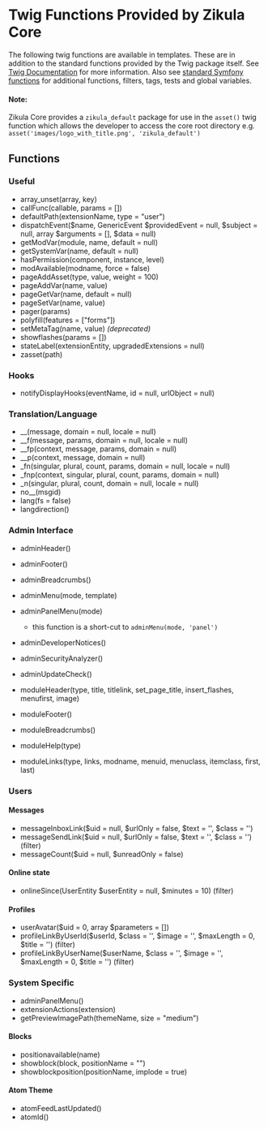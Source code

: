 Twig Functions Provided by Zikula Core
======================================

The following twig functions are available in templates. These are in addition to the standard functions provided
by the Twig package itself. See [Twig Documentation](http://twig.sensiolabs.org/documentation) for more information.
Also see [standard Symfony functions](http://symfony.com/doc/current/reference/twig_reference.html) for additional
functions, filters, tags, tests and global variables.

#### Note:
Zikula Core provides a `zikula_default` package for use in the `asset()` twig function which allows the developer
to access the core root directory e.g. `asset('images/logo_with_title.png', 'zikula_default')`

Functions
---------

### Useful

 * array_unset(array, key)
 * callFunc(callable, params = [])
 * defaultPath(extensionName, type = "user")
 * dispatchEvent($name, GenericEvent $providedEvent = null, $subject = null, array $arguments = [], $data = null)
 * getModVar(module, name, default = null)
 * getSystemVar(name, default = null)
 * hasPermission(component, instance, level)
 * modAvailable(modname, force = false)
 * pageAddAsset(type, value, weight = 100)
 * pageAddVar(name, value)
 * pageGetVar(name, default = null)
 * pageSetVar(name, value)
 * pager(params)
 * polyfill(features = ["forms"])
 * setMetaTag(name, value) _(deprecated)_
 * showflashes(params = [])
 * stateLabel(extensionEntity, upgradedExtensions = null)
 * zasset(path)

### Hooks

 * notifyDisplayHooks(eventName, id = null, urlObject = null)

### Translation/Language

 * __(message, domain = null, locale = null)
 * __f(message, params, domain = null, locale = null)
 * __fp(context, message, params, domain = null)
 * __p(context, message, domain = null)
 * _fn(singular, plural, count, params, domain = null, locale = null)
 * _fnp(context, singular, plural, count, params, domain = null)
 * _n(singular, plural, count, domain = null, locale = null)
 * no__(msgid)
 * lang(fs = false)
 * langdirection()

### Admin Interface

 * adminHeader()
 * adminFooter()
 * adminBreadcrumbs()
 * adminMenu(mode, template)
 * adminPanelMenu(mode)
     - this function is a short-cut to  `adminMenu(mode, 'panel')`
 * adminDeveloperNotices()
 * adminSecurityAnalyzer()
 * adminUpdateCheck()

 * moduleHeader(type, title, titlelink, set_page_title, insert_flashes, menufirst, image)
 * moduleFooter()
 * moduleBreadcrumbs()
 * moduleHelp(type)
 * moduleLinks(type, links, modname, menuid, menuclass, itemclass, first, last)

### Users

#### Messages

 * messageInboxLink($uid = null, $urlOnly = false, $text = '', $class = '')
 * messageSendLink($uid = null, $urlOnly = false, $text = '', $class = '') (filter)
 * messageCount($uid = null, $unreadOnly = false)

#### Online state

 * onlineSince(UserEntity $userEntity = null, $minutes = 10) (filter)

#### Profiles

 * userAvatar($uid = 0, array $parameters = [])
 * profileLinkByUserId($userId, $class = '', $image = '', $maxLength = 0, $title = '') (filter)
 * profileLinkByUserName($userName, $class = '', $image = '', $maxLength = 0, $title = '') (filter)

### System Specific

 * adminPanelMenu()
 * extensionActions(extension)
 * getPreviewImagePath(themeName, size = "medium")

#### Blocks

 * positionavailable(name)
 * showblock(block, positionName = "")
 * showblockposition(positionName, implode = true)

#### Atom Theme

 * atomFeedLastUpdated()
 * atomId()
